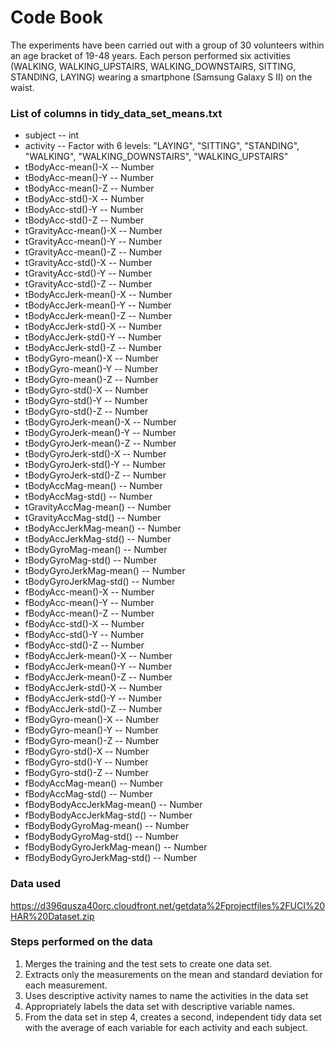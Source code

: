 # Code Book


The experiments have been carried out with a group of 30 volunteers within an age bracket of 19-48 years. Each person performed six activities (WALKING, WALKING_UPSTAIRS, WALKING_DOWNSTAIRS, SITTING, STANDING, LAYING) wearing a smartphone (Samsung Galaxy S II) on the waist.


### List of columns in tidy_data_set_means.txt

* subject -- int
* activity -- Factor with 6 levels: "LAYING", "SITTING", "STANDING", "WALKING", "WALKING_DOWNSTAIRS", "WALKING_UPSTAIRS"
* tBodyAcc-mean()-X -- Number
* tBodyAcc-mean()-Y -- Number
* tBodyAcc-mean()-Z -- Number
* tBodyAcc-std()-X -- Number
* tBodyAcc-std()-Y -- Number
* tBodyAcc-std()-Z -- Number
* tGravityAcc-mean()-X -- Number
* tGravityAcc-mean()-Y -- Number
* tGravityAcc-mean()-Z -- Number
* tGravityAcc-std()-X -- Number
* tGravityAcc-std()-Y -- Number
* tGravityAcc-std()-Z -- Number
* tBodyAccJerk-mean()-X -- Number
* tBodyAccJerk-mean()-Y -- Number
* tBodyAccJerk-mean()-Z -- Number
* tBodyAccJerk-std()-X -- Number
* tBodyAccJerk-std()-Y -- Number
* tBodyAccJerk-std()-Z -- Number
* tBodyGyro-mean()-X -- Number
* tBodyGyro-mean()-Y -- Number
* tBodyGyro-mean()-Z -- Number
* tBodyGyro-std()-X -- Number
* tBodyGyro-std()-Y -- Number
* tBodyGyro-std()-Z -- Number
* tBodyGyroJerk-mean()-X -- Number
* tBodyGyroJerk-mean()-Y -- Number
* tBodyGyroJerk-mean()-Z -- Number
* tBodyGyroJerk-std()-X -- Number
* tBodyGyroJerk-std()-Y -- Number
* tBodyGyroJerk-std()-Z -- Number
* tBodyAccMag-mean() -- Number
* tBodyAccMag-std() -- Number
* tGravityAccMag-mean() -- Number
* tGravityAccMag-std() -- Number
* tBodyAccJerkMag-mean() -- Number
* tBodyAccJerkMag-std() -- Number
* tBodyGyroMag-mean() -- Number
* tBodyGyroMag-std() -- Number
* tBodyGyroJerkMag-mean() -- Number
* tBodyGyroJerkMag-std() -- Number
* fBodyAcc-mean()-X -- Number
* fBodyAcc-mean()-Y -- Number
* fBodyAcc-mean()-Z -- Number
* fBodyAcc-std()-X -- Number
* fBodyAcc-std()-Y -- Number
* fBodyAcc-std()-Z -- Number
* fBodyAccJerk-mean()-X -- Number
* fBodyAccJerk-mean()-Y -- Number
* fBodyAccJerk-mean()-Z -- Number
* fBodyAccJerk-std()-X -- Number
* fBodyAccJerk-std()-Y -- Number
* fBodyAccJerk-std()-Z -- Number
* fBodyGyro-mean()-X -- Number
* fBodyGyro-mean()-Y -- Number
* fBodyGyro-mean()-Z -- Number
* fBodyGyro-std()-X -- Number
* fBodyGyro-std()-Y -- Number
* fBodyGyro-std()-Z -- Number
* fBodyAccMag-mean() -- Number
* fBodyAccMag-std() -- Number
* fBodyBodyAccJerkMag-mean() -- Number
* fBodyBodyAccJerkMag-std() -- Number
* fBodyBodyGyroMag-mean() -- Number
* fBodyBodyGyroMag-std() -- Number
* fBodyBodyGyroJerkMag-mean() -- Number
* fBodyBodyGyroJerkMag-std() -- Number

### Data used

https://d396qusza40orc.cloudfront.net/getdata%2Fprojectfiles%2FUCI%20HAR%20Dataset.zip

### Steps performed on the data

1. Merges the training and the test sets to create one data set.
1. Extracts only the measurements on the mean and standard deviation for each measurement.
1. Uses descriptive activity names to name the activities in the data set
1. Appropriately labels the data set with descriptive variable names.
1. From the data set in step 4, creates a second, independent tidy data set with the average of each variable for each activity and each subject.